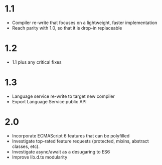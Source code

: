 # 1.1

* Compiler re-write that focuses on a lightweight, faster implementation
* Reach parity with 1.0, so that it is drop-in replaceable

# 1.2

* 1.1 plus any critical fixes

# 1.3

* Language service re-write to target new compiler
* Export Language Service public API

# 2.0

* Incorporate ECMAScript 6 features that can be polyfilled
* Investigate top-rated feature requests (protected, mixins, abstract classes, etc). 
* Investigate async/await as a desugaring to ES6
* Improve lib.d.ts modularity